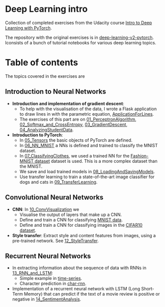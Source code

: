# Deep Learning intro

Collection of completed exercises from the Udacity course  [Intro to Deep Learning with PyTorch](https://www.udacity.com/enrollment/ud188).  

The repository with the original exercises is in [deep-learning-v2-pytorch](https://github.com/udacity/deep-learning-v2-pytorch/). Iconsists of a bunch of tutorial notebooks for various deep learning topics.

# Table of contents

The topics covered in the exercises are

## Introduction to Neural Networks

 - **Introduction and implementation of gradient descent**: 
	 - To help with the visualisation of the data, I wrote a Flask application to draw lines in with the parametric equation, [ApplicationForLines](https://github.com/MartinezAgullo/DeepLearning_intro/tree/main/ApplicationForLines). 
	 - The exercises of this part are on [01_PerceptronAlgorithm](https://github.com/MartinezAgullo/DeepLearning_intro/tree/main/01_PerceptronAlgorithm), [02_Softmax_and_CrossEntropy](https://github.com/MartinezAgullo/DeepLearning_intro/tree/main/02_Softmax_and_CrossEntropy), [03_GradientDescent](https://github.com/MartinezAgullo/DeepLearning_intro/tree/main/03_GradientDescent), [04_AnalyzingStudentData](https://github.com/MartinezAgullo/DeepLearning_intro/tree/main/04_AnalyzingStudentData).
 - **Introduction to PyTorch**: 
	 - In [05_Tensors](https://github.com/MartinezAgullo/DeepLearning_intro/tree/main/05_Tensors) the basic objects of PyTorch are defined.
	-  In [06_NN_MNIST](https://github.com/MartinezAgullo/DeepLearning_intro/tree/main/06_NN_MNIST) a NNs is defined and trained to classify the MNIST dataset.
	- In [07_ClassifyingClothes](https://github.com/MartinezAgullo/DeepLearning_intro/tree/main/07_ClassifyingClothes), we used a trained NN for the [Fashion-MNIST dataset](https://github.com/zalandoresearch/fashion-mnist) dataset is used. This is a more complex dataset than the MNIST.
	 -  We save and load trained models in [08_LoadingAndSavingModels](https://github.com/MartinezAgullo/DeepLearning_intro/tree/main/08_LoadingAndSavingModels).
	 - Use transfer learning to train a state-of-the-art image classifier for dogs and cats in [09_TransferLearning](https://github.com/MartinezAgullo/DeepLearning_intro/tree/main/09_TransferLearning).


## Convolutional Neural Networks
- **CNN**: In [10_ConvVisualization](https://github.com/MartinezAgullo/DeepLearning_intro/tree/main/10_ConvVisualization) we
	- Visualise the output of layers that make up a CNN.
	- Define and train a CNN for classifying [MNIST data](https://en.wikipedia.org/wiki/MNIST_database).
	- Define and train a CNN for classifying images in the [CIFAR10 dataset](https://www.cs.toronto.edu/~kriz/cifar.html).
- **Style transfer**: Extract style and content features from images, using a pre-trained network. See [12_StyleTransfer](https://github.com/MartinezAgullo/DeepLearning_intro/tree/main/12_StyleTransfer).

## Recurrent Neural Networks  
- In extracting information about the sequence of data with RNNs in [13_RNN_and_LSTM](https://github.com/MartinezAgullo/DeepLearning_intro/tree/main/13_RNN_and_LSTM):
	- Simple example in [time-series](https://github.com/MartinezAgullo/DeepLearning_intro/tree/main/13_RNN_and_LSTM/time-series).
	- Character prediction in [char-rnn](https://github.com/MartinezAgullo/DeepLearning_intro/tree/main/13_RNN_and_LSTM/char-rnn).
- Implementation of a recurrent neural network with LSTM (Long Short-Term Memory) that can predict if the text of a movie review is positive or negative in [14_SentimentAnalysis](https://github.com/MartinezAgullo/DeepLearning_intro/tree/main/14_SentimentAnalysis).

